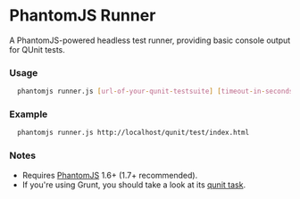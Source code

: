 # PhantomJS Runner #
A PhantomJS-powered headless test runner, providing basic console output for QUnit tests.

### Usage ###
```bash
  phantomjs runner.js [url-of-your-qunit-testsuite] [timeout-in-seconds]
```

### Example ###
```bash
  phantomjs runner.js http://localhost/qunit/test/index.html
```

### Notes ###
 - Requires [PhantomJS](http://phantomjs.org/) 1.6+ (1.7+ recommended).
 - If you're using Grunt, you should take a look at its [qunit task](https://github.com/gruntjs/grunt-contrib-qunit).
